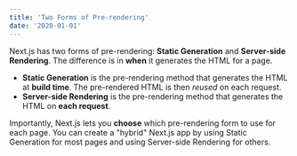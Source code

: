 ```yaml
---
title: 'Two Forms of Pre-rendering'
date: '2020-01-01'
---
```


Next.js has two forms of pre-rendering: **Static Generation**  and **Server-side Rendering**. The difference is in **when**  it generates the HTML for a page.

- **Static Generation**  is the pre-rendering method that generates the HTML at **build time**. The pre-rendered HTML is then _reused_  on each request.
- **Server-side Rendering**  is the pre-rendering method that generates the HTML on **each request**. 

Importantly, Next.js lets you **choose** which pre-rendering form to use for each page. You can create a "hybrid" Next.js app by using Static Generation for most pages and using Server-side Rendering for others.